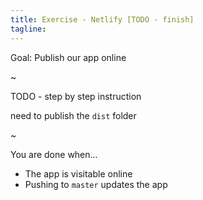 ```yaml
---
title: Exercise - Netlify [TODO - finish]
tagline:
---
```


<div class="goal"></div>

Goal: Publish our app online

~

TODO - step by step instruction

need to publish the `dist` folder

~


<div class="checklist"></div>

You are done when...

* The app is visitable online
* Pushing to `master` updates the app
